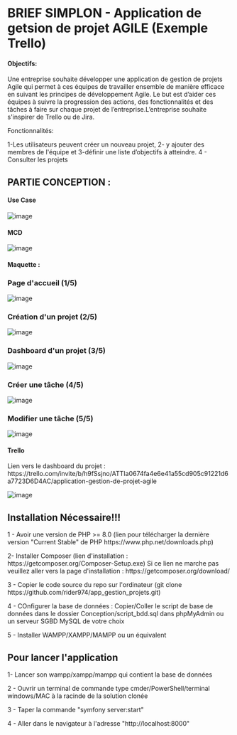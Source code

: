 <h1>BRIEF SIMPLON - Application de getsion de projet AGILE (Exemple Trello)</h1>

<h4>Objectifs:</h4> 

<p>Une entreprise souhaite développer une application de gestion de projets Agile qui permet à ces équipes de travailler ensemble de manière efficace en suivant les principes de développement Agile. Le but est d’aider ces équipes à suivre la progression des actions, des fonctionnalités et des tâches à faire sur chaque projet de l’entreprise.L’entreprise souhaite s'inspirer de Trello ou de Jira.</p>

<p>Fonctionnalités:</p>

<p>
1-Les utilisateurs peuvent créer un nouveau projet, 
2- y ajouter des membres de l'équipe et 
3-définir une liste d’objectifs à atteindre. 
4 - Consulter les projets 
</p>


<h2>PARTIE CONCEPTION :</h2> 

<h4> Use Case </h4>

![image](https://github.com/rider974/app_gestion_projets/assets/116554314/d65f5b53-04c4-478b-8547-1cf6b11eb0d6)


<h4>MCD</h4>

![image](https://github.com/rider974/app_gestion_projets/assets/116554314/36d91208-a5e8-4129-82a3-cffeeee88acd)

<h4>Maquette : </h4>

<h3>Page d'accueil (1/5)</h3>

![image](https://github.com/rider974/app_gestion_projets/assets/116554314/bddc1635-5f12-4521-b880-fb408c2e5cc7)

<h3>Création d'un projet (2/5)</h3>

![image](https://github.com/rider974/app_gestion_projets/assets/116554314/65d6ec5b-42f4-46d3-b253-6487bac82f78)

<h3>Dashboard d'un projet (3/5)</h3>

![image](https://github.com/rider974/app_gestion_projets/assets/116554314/2bb0b27c-5223-4bbf-bc23-750231daae11)

<h3>Créer une tâche (4/5)</h3>

![image](https://github.com/rider974/app_gestion_projets/assets/116554314/779d99ca-338d-41c7-b2af-af449fbc312e)

<h3>Modifier une tâche (5/5)</h3>

![image](https://github.com/rider974/app_gestion_projets/assets/116554314/60ed9b8e-4e08-4fed-ae68-0e2d1863fd45)


<h4>Trello </h4>
<p>Lien vers le dashboard du projet : https://trello.com/invite/b/h9fSsjno/ATTIa0674fa4e6e41a55cd905c91221d6a7723D6D4AC/application-gestion-de-projet-agile</p>

![image](https://github.com/rider974/app_gestion_projets/assets/116554314/23e53be0-23df-465c-86b1-ead2505b3eec)

<h2>Installation Nécessaire!!!</h2>

<p>
  1 - Avoir une version de PHP >= 8.0 (lien pour télécharger la dernière version "Current Stable" de PHP https://www.php.net/downloads.php) 
</p>
<p>
  2- Installer Composer (lien d'installation : https://getcomposer.org/Composer-Setup.exe)
  Si ce lien ne marche pas veuillez aller vers la page d'installation : https://getcomposer.org/download/
</p>
<p>
  3 - Copier le code source du repo sur l'ordinateur (git clone https://github.com/rider974/app_gestion_projets.git)
</p>
<p> 4 - COnfigurer la base de données : 
Copier/Coller le script de base de données dans le dossier Conception/script_bdd.sql dans phpMyAdmin ou un serveur SGBD MySQL de votre choix</p>

<p>5 - Installer WAMPP/XAMPP/MAMPP ou un équivalent </p>


<h2>Pour lancer l'application</h2>
<p> 1- Lancer son wampp/xampp/mampp qui contient la base de données</p>
<p> 2 - Ouvrir un terminal de commande type cmder/PowerShell/terminal windows/MAC à la racinde de la solution clonée</p>
<p> 3 - Taper la commande "symfony server:start"</p>
<p> 4 - Aller dans le navigateur à l'adresse "http://localhost:8000"</p>

